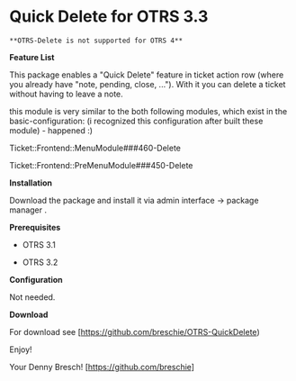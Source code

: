 Quick Delete for OTRS 3.3
========================
   
	**OTRS-Delete is not supported for OTRS 4**

**Feature List**

This package enables a "Quick Delete" feature in ticket action row (where you already have "note, pending, close, ..."). With it you can delete a ticket without having to leave a note.

this module is very similar to the both following modules, which exist in the basic-configuration:
(i recognized this configuration after built these module) - happened :)

Ticket::Frontend::MenuModule###460-Delete
 
Ticket::Frontend::PreMenuModule###450-Delete


**Installation**

Download the package and install it via admin interface -> package manager .


**Prerequisites**

- OTRS 3.1

- OTRS 3.2

**Configuration**

Not needed.

**Download**

For download see [https://github.com/breschie/OTRS-QuickDelete)


Enjoy!

 Your Denny Bresch!
 [https://github.com/breschie]
 
 
 
